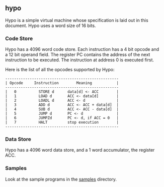 ## hypo

Hypo is a simple virtual machine whose specification is laid out in this document. Hypo uses a word size of 16 bits.

### Code Store

Hypo has a 4096 word code store. Each instruction has a 4 bit opcode and a 12 bit operand field. The register PC contains the address of the next instruction to be 
executed. The instruction at address 0 is executed first.

Here is the list of all the opcodes supported by Hypo:

```
---------------------------------------------------
| Opcode     Instruction        Meaning           |
---------------------------------------------------
|   0          STORE d      data[d] <- ACC        |  
|   1          LOAD d       ACC <- data[d]        |
|   2          LOADL d      ACC <- d              |
|   3          ADD d        ACC <- ACC + data[d]  |
|   4          SUB d        ACC <- ACC - data[d]  |
|   5          JUMP d       PC <- d               |
|   6          JUMPZd       PC <- d, if ACC = 0   |
|   7          HALT         stop execution        |
---------------------------------------------------
```

### Data Store

Hypo has a 4096 word data store, and a 1 word accumulator, the register ACC.

### Samples

Look at the sample programs in the [samples](samples) directory.